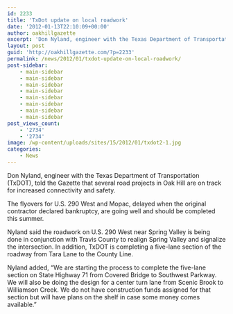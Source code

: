 ```yaml
---
id: 2233
title: 'TxDot update on local roadwork'
date: '2012-01-13T22:10:09+00:00'
author: oakhillgazette
excerpt: 'Don Nyland, engineer with the Texas Department of Transportation (TxDOT), told the Gazette that several road projects in Oak Hill are on track for increased connectivity and safety.'
layout: post
guid: 'http://oakhillgazette.com/?p=2233'
permalink: /news/2012/01/txdot-update-on-local-roadwork/
post-sidebar:
    - main-sidebar
    - main-sidebar
    - main-sidebar
    - main-sidebar
    - main-sidebar
    - main-sidebar
    - main-sidebar
    - main-sidebar
post_views_count:
    - '2734'
    - '2734'
image: /wp-content/uploads/sites/15/2012/01/txdot2-1.jpg
categories:
    - News
---
```


Don Nyland, engineer with the Texas Department of Transportation (TxDOT), told the Gazette that several road projects in Oak Hill are on track for increased connectivity and safety.

The flyovers for U.S. 290 West and Mopac, delayed when the original contractor declared bankruptcy, are going well and should be completed this summer.

Nyland said the roadwork on U.S. 290 West near Spring Valley is being done in conjunction with Travis County to realign Spring Valley and signalize the intersection. In addition, TxDOT is completing a five-lane section of the roadway from Tara Lane to the County Line.

Nyland added, “We are starting the process to complete the five-lane section on State Highway 71 from Covered Bridge to Southwest Parkway. We will also be doing the design for a center turn lane from Scenic Brook to Williamson Creek. We do not have construction funds assigned for that section but will have plans on the shelf in case some money comes available.”